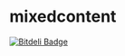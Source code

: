 # mixedcontent


[![Bitdeli Badge](https://d2weczhvl823v0.cloudfront.net/paalfe/mixedcontent/trend.png)](https://bitdeli.com/free "Bitdeli Badge")

